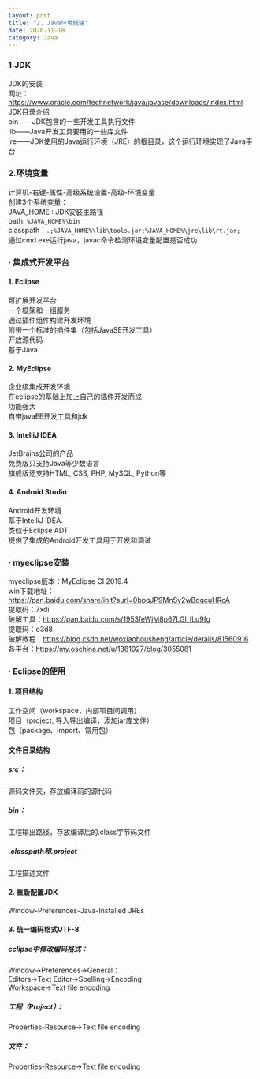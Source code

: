 ```yaml
---
layout: post
title: "2. Java环境搭建"
date: 2020-11-18
category: Java
---
```

### 1.JDK  
JDK的安装  
网址：  
https://www.oracle.com/technetwork/java/javase/downloads/index.html  
JDK目录介绍  
bin——JDK包含的一些开发工具执行文件  
lib——Java开发工具要用的一些库文件  
jre——JDK使用的Java运行环境（JRE）的根目录，这个运行环境实现了Java平台  
### 2.环境变量  
计算机-右键-属性-高级系统设置-高级-环境变量  
创建3个系统变量：  
JAVA_HOME : JDK安装主路径  
path: `%JAVA_HOME%\bin`  
classpath：`.;%JAVA_HOME%\lib\tools.jar;%JAVA_HOME%\jre\lib\rt.jar;`  
通过cmd.exe运行java，javac命令检测环境变量配置是否成功  
### · 集成式开发平台  
#### 1. Eclipse  
可扩展开发平台  
一个框架和一组服务  
通过插件组件构建开发环境  
附带一个标准的插件集（包括JavaSE开发工具）  
开放源代码  
基于Java  
#### 2. MyEclipse  
企业级集成开发环境  
在eclipse的基础上加上自己的插件开发而成  
功能强大  
自带javaEE开发工具和jdk  
#### 3. IntelliJ IDEA  
JetBrains公司的产品  
免费版只支持Java等少数语言  
旗舰版还支持HTML, CSS, PHP, MySQL, Python等  
#### 4. Android Studio  
Android开发环境  
基于IntelliJ IDEA.  
类似于Eclipse ADT  
提供了集成的Android开发工具用于开发和调试  
### · myeclipse安装  
myeclipse版本：MyEclipse CI 2019.4  
win下载地址：  
https://pan.baidu.com/share/init?surl=0bpqJP9MnSv2wBdqcuHRcA  
提取码：7xdi  
破解工具：https://pan.baidu.com/s/1953feWjM8p67LGl_lLu9fg  
提取码：o3d8  
破解教程：https://blog.csdn.net/woxiaohousheng/article/details/81560916  
各平台：https://my.oschina.net/u/1381027/blog/3055081  
### · Eclipse的使用  
#### 1. 项目结构  
工作空间（workspace，内部项目间调用）  
项目（project, 导入导出编译，添加jar库文件）  
包（package、import、常用包）  
#### 文件目录结构  
##### src：  
源码文件夹，存放编译前的源代码  
##### bin：  
工程输出路径，存放编译后的.class字节码文件  
##### .classpath和.project  
工程描述文件  
#### 2. 重新配置JDK  
Window-Preferences-Java-Installed JREs  
#### 3. 统一编码格式UTF-8  
##### eclipse中修改编码格式：  
Window->Preferences->General：  
Editors->Text Editor->Spelling->Encoding  
Workspace->Text file encoding  
##### 工程（Project）：  
Properties-Resource->Text file encoding  
##### 文件：  
Properties-Resource->Text file encoding  
